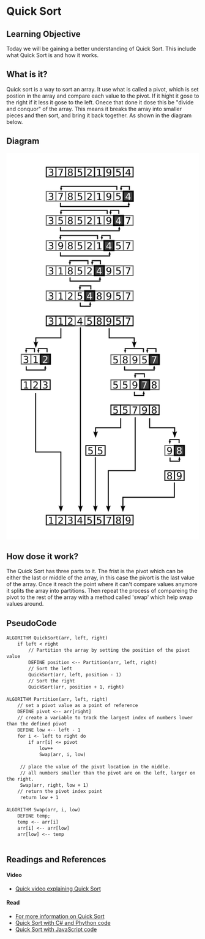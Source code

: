 # Quick Sort

## Learning Objective
Today we will be gaining a better understanding of Quick Sort. This include what Quick Sort is and how it works.

## What is it?
Quick sort is a way to sort an array. It use what is called a pivot, which is set postion in the array and compare each value to the pivot. If it hight it gose to the right if it less it gose to the left. Onece that done it dose this be "divide and conquor" of the array. This means it breaks the array into smaller pieces and then sort, and bring it back together. As shown in the diagram below.

## Diagram 
![QuickSort](Quicksort-diagram.png)

## How dose it work?
The Quick Sort has three parts to it. The frist is the pivot which can be either the last or middle of the array, in this case the pivort is the last value of the array. Once it reach the point where it can't compare values anymore it splits the array into partitions. Then repeat the process of compareing the pivot to the rest of the array with a method called 'swap' which help swap values around. 

## PseudoCode
```
ALGORITHM QuickSort(arr, left, right)
    if left < right
        // Partition the array by setting the position of the pivot value 
        DEFINE position <-- Partition(arr, left, right)
        // Sort the left
        QuickSort(arr, left, position - 1)
        // Sort the right
        QuickSort(arr, position + 1, right)

ALGORITHM Partition(arr, left, right)
    // set a pivot value as a point of reference
    DEFINE pivot <-- arr[right]
    // create a variable to track the largest index of numbers lower than the defined pivot
    DEFINE low <-- left - 1
    for i <- left to right do
        if arr[i] <= pivot
            low++
            Swap(arr, i, low)

     // place the value of the pivot location in the middle.
     // all numbers smaller than the pivot are on the left, larger on the right. 
     Swap(arr, right, low + 1)
    // return the pivot index point
     return low + 1

ALGORITHM Swap(arr, i, low)
    DEFINE temp;
    temp <-- arr[i]
    arr[i] <-- arr[low]
    arr[low] <-- temp 


```

## Readings and References
#### Video
* [Quick video explaining Quick Sort](https://www.youtube.com/watch?v=PgBzjlCcFvc)
#### Read
* [For more information on Quick Sort](https://www.guru99.com/quicksort-in-javascript.html)
* [Quick Sort with C# and Phython code](https://www.geeksforgeeks.org/quick-sort/)
* [Quick Sort with JavaScript code](hhttps://khan4019.github.io/front-end-Interview-Questions/sort.html#quickSort)


